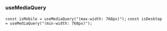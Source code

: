 ### useMediaQuery

`const isMobile = useMediaQuery("(max-width: 768px)");`
`const isDesktop = useMediaQuery("(min-width: 768px)");`
